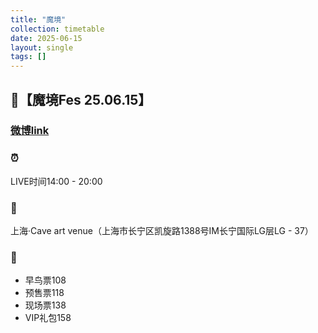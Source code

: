 ```yaml
---
title: "魔境"
collection: timetable
date: 2025-06-15
layout: single
tags: []
---
```



##  🔮【魔境Fes 25.06.15】
### [微博link](https://weibo.com/n/AKIRA_KURO%E6%98%8E%E9%BB%92_OFFiCiAL)
###  ⏰ 
LIVE时间14:00 - 20:00
###  📍 
上海·Cave art venue（上海市长宁区凯旋路1388号IM长宁国际LG层LG - 37）
###  🎫 
- 早鸟票108
- 预售票118
- 现场票138
- VIP礼包158